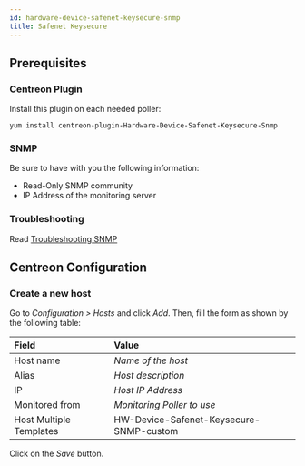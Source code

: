```yaml
---
id: hardware-device-safenet-keysecure-snmp
title: Safenet Keysecure
---
```


## Prerequisites

### Centreon Plugin

Install this plugin on each needed poller:

``` shell
yum install centreon-plugin-Hardware-Device-Safenet-Keysecure-Snmp
```

### SNMP

Be sure to have with you the following information:

  - Read-Only SNMP community
  - IP Address of the monitoring server

### Troubleshooting

Read [Troubleshooting
SNMP](../tutorials/troubleshooting-plugins.md/#troubleshooting-snmp)

## Centreon Configuration

### Create a new host

Go to *Configuration \> Hosts* and click *Add*. Then, fill the form as shown by
the following table:

| Field                   | Value                                   |
| :---------------------- | :-------------------------------------- |
| Host name               | *Name of the host*                      |
| Alias                   | *Host description*                      |
| IP                      | *Host IP Address*                       |
| Monitored from          | *Monitoring Poller to use*              |
| Host Multiple Templates | HW-Device-Safenet-Keysecure-SNMP-custom |

Click on the *Save* button.
